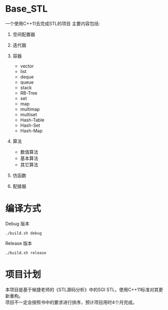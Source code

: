 # Base_STL
一个使用C++11去完成STL的项目
主要内容包括:
1. 空间配置器
2. 迭代器
3. 容器
	* vector
	* list
	* deque
	* queue
	* stack
	* RB-Tree
	* set
	* map
	* multimap
	* multiset
	* Hash-Table
	* Hash-Set
	* Hash-Map

4. 算法
	* 数值算法
	* 基本算法
	* 其它算法

5. 仿函数
6. 配接器

# 编译方式
Debug 版本  
```
./build.sh debug
```

Release 版本
```
./build.sh release
```


# 项目计划
本项目是基于候捷老师的《STL源码分析》中的SGI STL，使用C++11标准对其更新重构。  
项目不一定会按照书中的要求进行排序，预计项目用时4个月完成。
